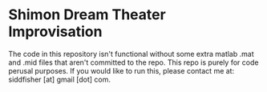 # Shimon Dream Theater Improvisation

The code in this repository isn't functional without some extra matlab .mat and .mid files that aren't committed to the repo.
This repo is purely for code perusal purposes. If you would like to run this, please contact me at: siddfisher [at] gmail [dot] com.
